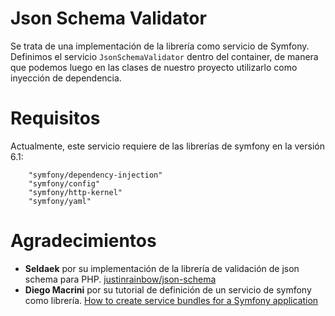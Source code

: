 # Json Schema Validator
Se trata de una implementación de la librería como servicio de Symfony. Definimos el servicio `JsonSchemaValidator` dentro del container, de manera que podemos luego
en las clases de nuestro proyecto utilizarlo como inyección de dependencia.

# Requisitos
Actualmente, este servicio requiere de las librerías de symfony en la versión 6.1:

        "symfony/dependency-injection"
        "symfony/config"
        "symfony/http-kernel"
        "symfony/yaml"

# Agradecimientos
  - **Seldaek** por su implementación de la librería de validación de json schema para PHP. [justinrainbow/json-schema](https://github.com/justinrainbow/json-schema)
  - **Diego Macrini** por su tutorial de definición de un servicio de symfony como librería. [How to create service bundles for a Symfony application](https://macrini.medium.com/how-to-create-service-bundles-for-a-symfony-application-f266ecf01fca)